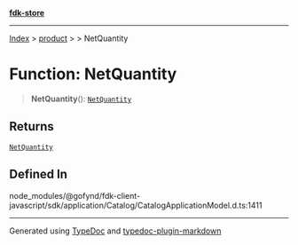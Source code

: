 [**fdk-store**](../../../README.md)
***

[Index](../../../API.md) > [product](../../README.md) > [<internal>](../README.md) > NetQuantity

# Function: NetQuantity

> **NetQuantity**(): [`NetQuantity`](../type-aliases/type-alias.NetQuantity.md)

## Returns

[`NetQuantity`](../type-aliases/type-alias.NetQuantity.md)

## Defined In

node\_modules/@gofynd/fdk-client-javascript/sdk/application/Catalog/CatalogApplicationModel.d.ts:1411

***
Generated using [TypeDoc](https://typedoc.org/) and [typedoc-plugin-markdown](https://www.npmjs.com/package/typedoc-plugin-markdown)
